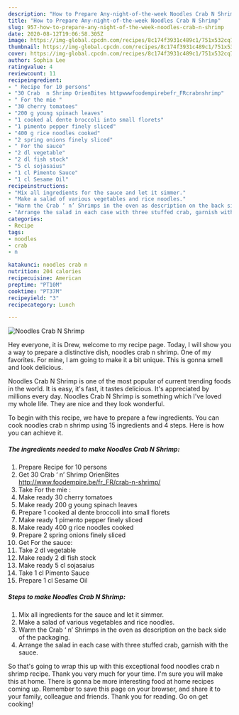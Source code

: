 ```yaml
---
description: "How to Prepare Any-night-of-the-week Noodles Crab N Shrimp"
title: "How to Prepare Any-night-of-the-week Noodles Crab N Shrimp"
slug: 957-how-to-prepare-any-night-of-the-week-noodles-crab-n-shrimp
date: 2020-08-12T19:06:58.305Z
image: https://img-global.cpcdn.com/recipes/8c174f3931c489c1/751x532cq70/noodles-crab-n-shrimp-recipe-main-photo.jpg
thumbnail: https://img-global.cpcdn.com/recipes/8c174f3931c489c1/751x532cq70/noodles-crab-n-shrimp-recipe-main-photo.jpg
cover: https://img-global.cpcdn.com/recipes/8c174f3931c489c1/751x532cq70/noodles-crab-n-shrimp-recipe-main-photo.jpg
author: Sophia Lee
ratingvalue: 4
reviewcount: 11
recipeingredient:
- " Recipe for 10 persons"
- "30 Crab  n Shrimp OrienBites httpwwwfoodempirebefr_FRcrabnshrimp"
- " For the mie "
- "30 cherry tomatoes"
- "200 g young spinach leaves"
- "1 cooked al dente broccoli into small florets"
- "1 pimento pepper finely sliced"
- "400 g rice noodles cooked"
- "2 spring onions finely sliced"
- " For the sauce"
- "2 dl vegetable"
- "2 dl fish stock"
- "5 cl sojasaius"
- "1 cl Pimento Sauce"
- "1 cl Sesame Oil"
recipeinstructions:
- "Mix all ingredients for the sauce and let it simmer."
- "Make a salad of various vegetables and rice noodles."
- "Warm the Crab ‘ n’ Shrimps in the oven as description on the back side of the packaging."
- "Arrange the salad in each case with three stuffed crab, garnish with the sauce."
categories:
- Recipe
tags:
- noodles
- crab
- n

katakunci: noodles crab n 
nutrition: 204 calories
recipecuisine: American
preptime: "PT10M"
cooktime: "PT37M"
recipeyield: "3"
recipecategory: Lunch

---
```



![Noodles Crab N Shrimp](https://img-global.cpcdn.com/recipes/8c174f3931c489c1/751x532cq70/noodles-crab-n-shrimp-recipe-main-photo.jpg)

Hey everyone, it is Drew, welcome to my recipe page. Today, I will show you a way to prepare a distinctive dish, noodles crab n shrimp. One of my favorites. For mine, I am going to make it a bit unique. This is gonna smell and look delicious.

Noodles Crab N Shrimp is one of the most popular of current trending foods in the world. It is easy, it's fast, it tastes delicious. It's appreciated by millions every day. Noodles Crab N Shrimp is something which I've loved my whole life. They are nice and they look wonderful.




To begin with this recipe, we have to prepare a few ingredients. You can cook noodles crab n shrimp using 15 ingredients and 4 steps. Here is how you can achieve it.

<!--inarticleads1-->

##### The ingredients needed to make Noodles Crab N Shrimp:

1. Prepare  Recipe for 10 persons
1. Get 30 Crab ‘ n’ Shrimp OrienBites http://www.foodempire.be/fr_FR/crab-n-shrimp/
1. Take  For the mie :
1. Make ready 30 cherry tomatoes
1. Make ready 200 g young spinach leaves
1. Prepare 1 cooked al dente broccoli into small florets
1. Make ready 1 pimento pepper finely sliced
1. Make ready 400 g rice noodles cooked
1. Prepare 2 spring onions finely sliced
1. Get  For the sauce:
1. Take 2 dl vegetable
1. Make ready 2 dl fish stock
1. Make ready 5 cl sojasaius
1. Take 1 cl Pimento Sauce
1. Prepare 1 cl Sesame Oil




<!--inarticleads2-->

##### Steps to make Noodles Crab N Shrimp:

1. Mix all ingredients for the sauce and let it simmer.
1. Make a salad of various vegetables and rice noodles.
1. Warm the Crab ‘ n’ Shrimps in the oven as description on the back side of the packaging.
1. Arrange the salad in each case with three stuffed crab, garnish with the sauce.




So that's going to wrap this up with this exceptional food noodles crab n shrimp recipe. Thank you very much for your time. I'm sure you will make this at home. There is gonna be more interesting food at home recipes coming up. Remember to save this page on your browser, and share it to your family, colleague and friends. Thank you for reading. Go on get cooking!
